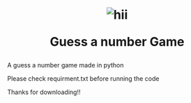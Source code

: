<h1 align="center">

![hii](https://github.com/MiniatureDev/MiniatureDev/blob/main/mona-whisper.gif?raw=true)

<Strong>Guess a number Game</Strong>

</h1>


A guess a number game made in python

Please check requirment.txt before running the code


Thanks for downloading!!
